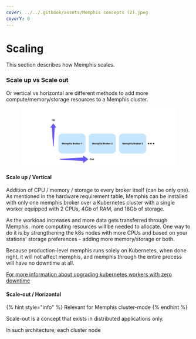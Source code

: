 ```yaml
---
cover: ../../.gitbook/assets/Memphis concepts (2).jpeg
coverY: 0
---
```


# Scaling

This section describes how Memphis scales.

### Scale up vs Scale out

Or vertical vs horizontal are different methods to add more compute/memory/storage resources to a Memphis cluster.

<figure><img src="../../.gitbook/assets/scale up vs out.jpeg" alt=""><figcaption></figcaption></figure>

#### Scale up / Vertical

Addition of CPU / memory / storage to every broker itself (can be only one).\
As mentioned in the hardware requirement table, Memphis can be installed with only one memphis broker over a Kubernetes cluster with a single worker equipped with 2 CPUs, 4Gb of RAM, and 16Gb of storage.

As the workload increases and more data gets transferred through Memphis, more computing resources will be needed to allocate. One way to do it is by strengthening the k8s nodes with more CPUs and based on your stations' storage preferences - adding more memory/storage or both.

Because production-level memphis runs solely on Kubernetes, when done right, it will not affect memphis, and memphis through the entire process will have no downtime at all.

[For more information about upgrading kubernetes workers with zero downtime ](https://cloud.google.com/blog/products/containers-kubernetes/kubernetes-best-practices-upgrading-your-clusters-with-zero-downtime)

#### Scale-out / Horizontal

{% hint style="info" %}
Relevant for Memphis cluster-mode
{% endhint %}

Scale-out is a concept that exists in distributed applications only.

In such architecture, each cluster node&#x20;
